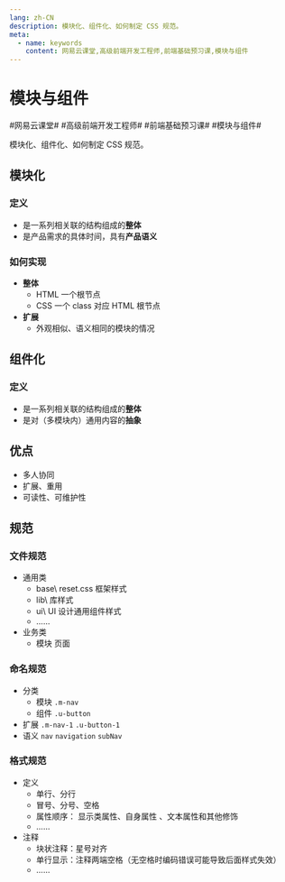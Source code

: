```yaml
---
lang: zh-CN
description: 模块化、组件化、如何制定 CSS 规范。
meta:
  - name: keywords
    content: 网易云课堂,高级前端开发工程师,前端基础预习课,模块与组件
---
```


# 模块与组件

\#网易云课堂#
\#高级前端开发工程师#
\#前端基础预习课#
\#模块与组件#

模块化、组件化、如何制定 CSS 规范。

## 模块化

### 定义

* 是一系列相关联的结构组成的**整体**
* 是产品需求的具体时间，具有**产品语义**

### 如何实现

* **整体**
  * HTML 一个根节点
  * CSS 一个 class 对应 HTML 根节点
* **扩展**
  * 外观相似、语义相同的模块的情况

## 组件化

### 定义

* 是一系列相关联的结构组成的**整体**
* 是对（多模块内）通用内容的**抽象**

## 优点

* 多人协同
* 扩展、重用
* 可读性、可维护性

## 规范

### 文件规范

* 通用类
  * base\ reset.css 框架样式
  * lib\ 库样式
  * ui\ UI 设计通用组件样式
  * ……
* 业务类
  * 模块 页面

### 命名规范

* 分类
  * 模块 `.m-nav`
  * 组件 `.u-button`
* 扩展 `.m-nav-1` `.u-button-1`
* 语义 `nav` `navigation` `subNav`

### 格式规范

* 定义
  * 单行、分行
  * 冒号、分号、空格
  * 属性顺序： 显示类属性、自身属性 、文本属性和其他修饰
  * ……
* 注释
  * 块状注释：星号对齐
  * 单行显示：注释两端空格（无空格时编码错误可能导致后面样式失效）
  * ……